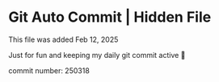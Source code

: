 # Git Auto Commit | Hidden File

This file was added Feb 12, 2025

Just for fun and keeping my daily git commit active 🤪

commit number: 250318
